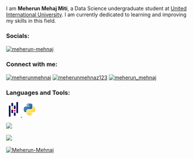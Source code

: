 
I am **Meherun Mehaj Miti**, a Data Science undergraduate student at [United International University](https://www.uiu.ac.bd/). I am currently dedicated to learning and improving my skills in this field. 


<h3 align="left">Socials:</h3>
<a href="https://linkedin.com/in/meherun-mehnaj" target="blank"><img align="center" src="https://raw.githubusercontent.com/rahuldkjain/github-profile-readme-generator/master/src/images/icons/Social/linked-in-alt.svg" alt="meherun-mehnaj" height="30" width="40" /></a>


<h3 align="left">Connect with me:</h3>
<p align="left">
<a href="https://kaggle.com/meherunmehnaj" target="blank"><img align="center" src="https://raw.githubusercontent.com/rahuldkjain/github-profile-readme-generator/master/src/images/icons/Social/kaggle.svg" alt="meherunmehnaj" height="30" width="40" /></a>
<a href="https://codeforces.com/profile/meherunmehnaz123" target="blank"><img align="center" src="https://raw.githubusercontent.com/rahuldkjain/github-profile-readme-generator/master/src/images/icons/Social/codeforces.svg" alt="meherunmehnaz123" height="30" width="40" /></a>
<a href="https://www.leetcode.com/meherun_mehnaj" target="blank"><img align="center" src="https://raw.githubusercontent.com/rahuldkjain/github-profile-readme-generator/master/src/images/icons/Social/leet-code.svg" alt="meherun_mehnaj" height="30" width="40" /></a>
</p>

<h3 align="left">Languages and Tools:</h3>
<p align="left"> <a href="https://pandas.pydata.org/" target="_blank" rel="noreferrer"> <img src="https://raw.githubusercontent.com/devicons/devicon/2ae2a900d2f041da66e950e4d48052658d850630/icons/pandas/pandas-original.svg" alt="pandas" width="40" height="40"/> </a> <a href="https://www.python.org" target="_blank" rel="noreferrer"> <img src="https://raw.githubusercontent.com/devicons/devicon/master/icons/python/python-original.svg" alt="python" width="40" height="40"/> </a> </p>



![](https://github-readme-stats.vercel.app/api?username=Meherun-Mehnaj&theme=radical&border=false&include_all_commits=false&count_private=false)<br/>

![](https://github-readme-stats.vercel.app/api/top-langs/?username=Meherun-Mehnaj&theme=radical&border=false&include_all_commits=false&count_private=false&layout=compact)

<p align="left"> <a href="https://github.com/ryo-ma/github-profile-trophy"><img src="https://github-profile-trophy.vercel.app/?username=meherun-mehnaj&theme=radical" alt="Meherun-Mehnaj" /></a> </p>


